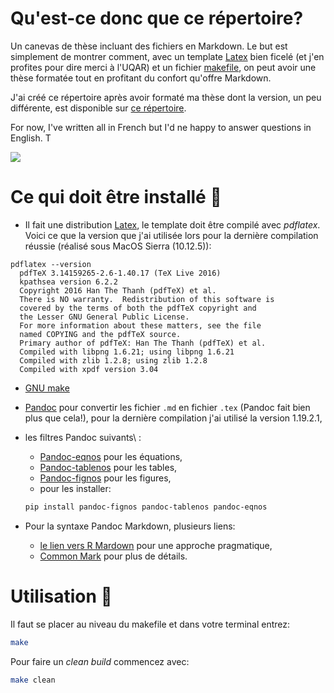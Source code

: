 # Qu'est-ce donc que ce répertoire?

Un canevas de thèse incluant des fichiers en Markdown. Le but est simplement
de montrer comment, avec un template [Latex](http://www.latex-project.org) bien ficelé (et j'en profites pour dire merci à l'UQAR) et un fichier [makefile](https://www.gnu.org/software/make/manual/make.html), on peut avoir une thèse formatée tout en profitant du confort qu'offre Markdown.

J'ai créé ce répertoire après avoir formaté ma thèse dont
la version, un peu différente, est disponible sur [ce répertoire](https://github.com/KevCaz/thesis).


For now, I've written all in French but I'd ne happy to answer questions in English. T

[![](https://img.shields.io/badge/licence-GPLv3-8f10cb.svg)](http://www.gnu.org/licenses/gpl.html)


# Ce qui doit être installé :wrench:

- Il fait une distribution [Latex](https://www.latex-project.org/get/), le template doit être compilé avec *pdflatex*. Voici ce que la version que j'ai utilisée lors pour la dernière compilation réussie (réalisé sous MacOS Sierra (10.12.5)):

```
pdflatex --version                        
  pdfTeX 3.14159265-2.6-1.40.17 (TeX Live 2016)
  kpathsea version 6.2.2
  Copyright 2016 Han The Thanh (pdfTeX) et al.
  There is NO warranty.  Redistribution of this software is
  covered by the terms of both the pdfTeX copyright and
  the Lesser GNU General Public License.
  For more information about these matters, see the file
  named COPYING and the pdfTeX source.
  Primary author of pdfTeX: Han The Thanh (pdfTeX) et al.
  Compiled with libpng 1.6.21; using libpng 1.6.21
  Compiled with zlib 1.2.8; using zlib 1.2.8
  Compiled with xpdf version 3.04
```

- [GNU make](https://www.gnu.org/software/make/manual/make.html)


- [Pandoc](http://pandoc.org) pour convertir les fichier `.md` en fichier `.tex` (Pandoc fait bien plus que cela!), pour la dernière compilation j'ai utilisé la version 1.19.2.1,
- les filtres Pandoc suivants\ :
  - [Pandoc-eqnos](https://github.com/tomduck/pandoc-eqnos) pour les équations,
  - [Pandoc-tablenos](https://github.com/tomduck/pandoc-tablenos) pour les tables,
  - [Pandoc-fignos](https://github.com/tomduck/pandoc-fignos) pour les figures,
  - pour les installer:

  ```bash
  pip install pandoc-fignos pandoc-tablenos pandoc-eqnos
  ```  


- Pour la syntaxe Pandoc Markdown, plusieurs liens:
  - [le lien vers R Mardown](http://rmarkdown.rstudio.com/authoring_pandoc_markdown.html) pour
  une approche pragmatique,
  - [Common Mark](http://commonmark.org) pour plus de détails.


# Utilisation :hammer:

Il faut se placer au niveau du makefile et dans votre terminal entrez:

```bash
make
```

Pour faire un *clean build* commencez avec:

```bash
make clean
```
